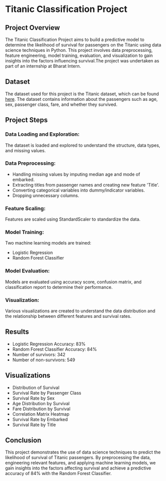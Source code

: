 # Titanic Classification Project

## Project Overview

The Titanic Classification Project aims to build a predictive model to determine the likelihood of survival for passengers on the Titanic using data science techniques in Python. This project involves data preprocessing, feature engineering, model training, evaluation, and visualization to gain insights into the factors influencing survival.The project was undertaken as part of an internship at Bharat Intern.

## Dataset

The dataset used for this project is the Titanic dataset, which can be found [here](https://github.com/datasciencedojo/datasets/blob/master/titanic.csv). The dataset contains information about the passengers such as age, sex, passenger class, fare, and whether they survived.


## Project Steps

### Data Loading and Exploration:

The dataset is loaded and explored to understand the structure, data types, and missing values.

### Data Preprocessing:

- Handling missing values by imputing median age and mode of embarked.
- Extracting titles from passenger names and creating new feature 'Title'.
- Converting categorical variables into dummy/indicator variables.
- Dropping unnecessary columns.

### Feature Scaling:

Features are scaled using StandardScaler to standardize the data.

### Model Training:

Two machine learning models are trained:
- Logistic Regression
- Random Forest Classifier

### Model Evaluation:

Models are evaluated using accuracy score, confusion matrix, and classification report to determine their performance.

### Visualization:

Various visualizations are created to understand the data distribution and the relationship between different features and survival rates.

## Results

- Logistic Regression Accuracy: 83%
- Random Forest Classifier Accuracy: 84%
- Number of survivors: 342
- Number of non-survivors: 549

## Visualizations

- Distribution of Survival
- Survival Rate by Passenger Class
- Survival Rate by Sex
- Age Distribution by Survival
- Fare Distribution by Survival
- Correlation Matrix Heatmap
- Survival Rate by Embarked
- Survival Rate by Title

## Conclusion

This project demonstrates the use of data science techniques to predict the likelihood of survival of Titanic passengers. By preprocessing the data, engineering relevant features, and applying machine learning models, we gain insights into the factors affecting survival and achieve a predictive accuracy of 84% with the Random Forest Classifier.
